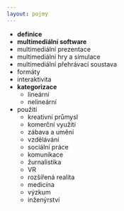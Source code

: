 ```yaml
---
layout: pojmy
---
```


- **definice**
- **multimediální software**
- multimediální prezentace
- multimediální hry a simulace
- multimediální přehrávací soustava
- formáty
- interaktivita
- **kategorizace**
    - lineární
    - nelineární
- použití
    - kreativní průmysl
    - komerční využití
    - zábava a umění
    - vzdělávání
    - sociální práce
    - komunikace
    - žurnalistika
    - VR
    - rozšířená realita
    - medicína
    - výzkum
    - inženýrství
